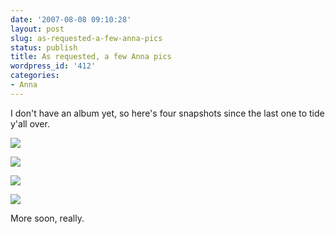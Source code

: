 ```yaml
---
date: '2007-08-08 09:10:28'
layout: post
slug: as-requested-a-few-anna-pics
status: publish
title: As requested, a few Anna pics
wordpress_id: '412'
categories:
- Anna
---
```


I don't have an album yet, so here's four snapshots since the last one to tide y'all over.


![](http://www.phfactor.net/wp-pics/dscf0514-wpa.jpg)

![](http://www.phfactor.net/wp-pics/dscf0500-wpa.jpg)

![](http://www.phfactor.net/wp-pics/dscf0492-wpa.jpg)

![](http://www.phfactor.net/wp-pics/dscf0490-wpa.jpg)

More soon, really.


